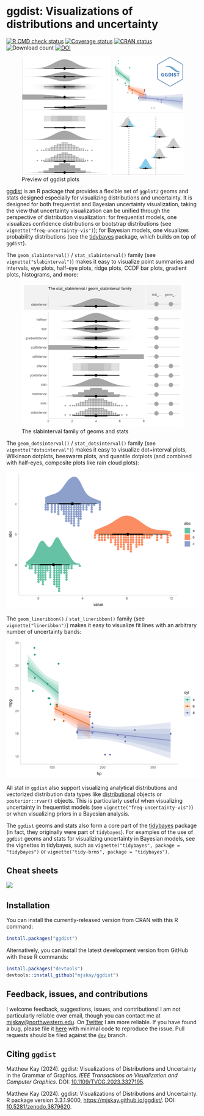 
# ggdist: Visualizations of distributions and uncertainty

[![R CMD check
status](https://github.com/mjskay/ggdist/actions/workflows/R-CMD-check.yaml/badge.svg)](https://github.com/mjskay/ggdist/actions/workflows/R-CMD-check.yaml)
[![Coverage
status](https://codecov.io/gh/mjskay/ggdist/branch/master/graph/badge.svg)](https://app.codecov.io/github/mjskay/ggdist?branch=master)
[![CRAN
status](https://www.r-pkg.org/badges/version/ggdist)](https://cran.r-project.org/package=ggdist)
![Download count](https://cranlogs.r-pkg.org/badges/last-month/ggdist)
[![DOI](https://zenodo.org/badge/DOI/10.5281/zenodo.3879620.svg)](https://doi.org/10.5281/zenodo.3879620)

<figure>
<img src="man/figures/preview.png" alt="Preview of ggdist plots" />
<figcaption aria-hidden="true">Preview of ggdist plots</figcaption>
</figure>

[ggdist](https://mjskay.github.io/ggdist/) is an R package that provides
a flexible set of `ggplot2` geoms and stats designed especially for
visualizing distributions and uncertainty. It is designed for both
frequentist and Bayesian uncertainty visualization, taking the view that
uncertainty visualization can be unified through the perspective of
distribution visualization: for frequentist models, one visualizes
confidence distributions or bootstrap distributions (see
`vignette("freq-uncertainty-vis")`); for Bayesian models, one visualizes
probability distributions (see the
[tidybayes](https://mjskay.github.io/tidybayes/) package, which builds
on top of `ggdist`).

The `geom_slabinterval()` / `stat_slabinterval()` family (see
`vignette("slabinterval")`) makes it easy to visualize point summaries
and intervals, eye plots, half-eye plots, ridge plots, CCDF bar plots,
gradient plots, histograms, and more:

<figure>
<img src="man/figures/slabinterval_family.png"
alt="The slabinterval family of geoms and stats" />
<figcaption aria-hidden="true">The slabinterval family of geoms and
stats</figcaption>
</figure>

The `geom_dotsinterval()` / `stat_dotsinterval()` family (see
`vignette("dotsinterval")`) makes it easy to visualize dot+interval
plots, Wilkinson dotplots, beeswarm plots, and quantile dotplots (and
combined with half-eyes, composite plots like rain cloud plots):

<img src="man/figures/README/halfeye_dotplot-1.png" width="672" />

The `geom_lineribbon()` / `stat_lineribbon()` family (see
`vignette("lineribbon")`) makes it easy to visualize fit lines with an
arbitrary number of uncertainty bands:

<img src="man/figures/README/lineribbon-1.png" width="672" />

All stat in `ggdist` also support visualizing analytical distributions
and vectorized distribution data types like
[distributional](https://pkg.mitchelloharawild.com/distributional/)
objects or `posterior::rvar()` objects. This is particularly useful when
visualizing uncertainty in frequentist models (see
`vignette("freq-uncertainty-vis")`) or when visualizing priors in a
Bayesian analysis.

The `ggdist` geoms and stats also form a core part of the
[tidybayes](https://mjskay.github.io/tidybayes/) package (in fact, they
originally were part of `tidybayes`). For examples of the use of
`ggdist` geoms and stats for visualizing uncertainty in Bayesian models,
see the vignettes in tidybayes, such as
`vignette("tidybayes", package = "tidybayes")` or
`vignette("tidy-brms", package = "tidybayes")`.

## Cheat sheets

<a href="https://github.com/mjskay/ggdist/blob/master/figures-source/cheat_sheet-slabinterval.pdf"><img src="https://raw.githubusercontent.com/mjskay/ggdist/master/figures-source/cheat_sheet-slabinterval.png" width="630" /></a>

## Installation

You can install the currently-released version from CRAN with this R
command:

``` r
install.packages("ggdist")
```

Alternatively, you can install the latest development version from
GitHub with these R commands:

``` r
install.packages("devtools")
devtools::install_github("mjskay/ggdist")
```

## Feedback, issues, and contributions

I welcome feedback, suggestions, issues, and contributions! I am not
particularly reliable over email, though you can contact me at
<mjskay@northwestern.edu>. On [Twitter](https://twitter.com/mjskay) I am
more reliable. If you have found a bug, please file it
[here](https://github.com/mjskay/ggdist/issues/new) with minimal code to
reproduce the issue. Pull requests should be filed against the
[`dev`](https://github.com/mjskay/ggdist/tree/dev) branch.

## Citing `ggdist`

Matthew Kay (2024). ggdist: Visualizations of Distributions and
Uncertainty in the Grammar of Graphics. *IEEE Transactions on
Visualization and Computer Graphics*. DOI:
[10.1109/TVCG.2023.3327195](https://doi.org/10.1109/TVCG.2023.3327195).

Matthew Kay (2024). ggdist: Visualizations of Distributions and
Uncertainty. R package version 3.3.1.9000,
<https://mjskay.github.io/ggdist/>. DOI:
[10.5281/zenodo.3879620](https://doi.org/10.5281/zenodo.3879620).
